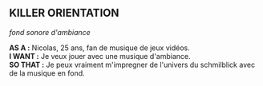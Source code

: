 ## KILLER ORIENTATION

_fond sonore d'ambiance_

**AS A :** Nicolas, 25 ans, fan de musique de jeux vidéos.<br />
**I WANT :** Je veux jouer avec une musique d'ambiance.<br />
**SO THAT :** Je peux vraiment m'impregner de l'univers du schmilblick avec de la musique en fond. 
